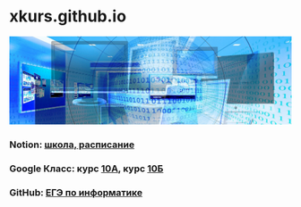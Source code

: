 # xkurs.github.io
![KEGE](img/banner-g0deb275a4_1920.jpg "KEGE")
### Notion: [школа, расписание](https://adjoining-approach-866.notion.site/School-4f36c7650e6941378b57e1b5bb74ee95 "Notion")
### Google Класс: курс [10А](https://classroom.google.com/c/MzgzMTI4MDA3NTEx?cjc=3h5ncfo), курс [10Б](https://classroom.google.com/c/MzIwMTM0NDI3MTQy?cjc=aspu2gb)
### GitHub: [ЕГЭ по информатике](https://xkurs.github.io/KEGE/)

<!---
xkurs/xkurs is a ✨ special ✨ repository because its `README.md` (this file) appears on your GitHub profile.
You can click the Preview link to take a look at your changes.
--->
